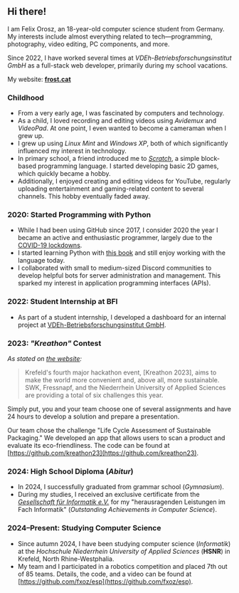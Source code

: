 ## Hi there!

I am Felix Orosz, an 18-year-old computer science student from Germany. My interests include almost everything related to tech—programming, photography, video editing, PC components, and more.

Since 2022, I have worked several times at _VDEh-Betriebsforschungsinstitut GmbH_ as a full-stack web developer, primarily during my school vacations.

My website: **[frost.cat](https://frost.cat)**

### Childhood

- From a very early age, I was fascinated by computers and technology.
- As a child, I loved recording and editing videos using _Avidemux_ and _VideoPad_. At one point, I even wanted to become a cameraman when I grew up.
- I grew up using _Linux Mint_ and _Windows XP_, both of which significantly influenced my interest in technology.
- In primary school, a friend introduced me to [_Scratch_](https://scratch.mit.edu/users/ikuch/), a simple block-based programming language. I started developing basic 2D games, which quickly became a hobby.
- Additionally, I enjoyed creating and editing videos for YouTube, regularly uploading entertainment and gaming-related content to several channels. This hobby eventually faded away.

### 2020: Started Programming with Python

- While I had been using GitHub since 2017, I consider 2020 the year I became an active and enthusiastic programmer, largely due to the [COVID-19 lockdowns](https://en.wikipedia.org/wiki/COVID-19_pandemic_in_Germany).
- I started learning Python with [this book](https://www.amazon.de/Programmieren-supereasy-Einfacher-Einstieg-SCRATCH/dp/3831027005) and still enjoy working with the language today.
- I collaborated with small to medium-sized Discord communities to develop helpful bots for server administration and management. This sparked my interest in application programming interfaces (APIs).

### 2022: Student Internship at BFI

- As part of a student internship, I developed a dashboard for an internal project at [VDEh-Betriebsforschungsinstitut GmbH](https://www.bfi.de/en/).

### 2023: _"Kreathon"_ Contest

_As stated on [the website](https://archive.ph/1aWPa):_

> Krefeld's fourth major hackathon event, [Kreathon 2023], aims to make the world more convenient and, above all, more sustainable. SWK, Fressnapf, and the Niederrhein University of Applied Sciences are providing a total of six challenges this year.

Simply put, you and your team choose one of several assignments and have 24 hours to develop a solution and prepare a presentation.

Our team chose the challenge "Life Cycle Assessment of Sustainable Packaging." We developed an app that allows users to scan a product and evaluate its eco-friendliness. The code can be found at [https://github.com/kreathon23](https://github.com/kreathon23).

### 2024: High School Diploma (_Abitur_)

- In 2024, I successfully graduated from grammar school (_Gymnasium_).
- During my studies, I received an exclusive certificate from the [_Gesellschaft für Informatik e.V._](https://gi.de/) for my "herausragenden Leistungen im Fach Informatik" (_Outstanding Achievements in Computer Science_).

### 2024–Present: Studying Computer Science

- Since autumn 2024, I have been studying computer science (_Informatik_) at the _Hochschule Niederrhein University of Applied Sciences_ (**HSNR**) in Krefeld, North Rhine-Westphalia.
- My team and I participated in a robotics competition and placed 7th out of 85 teams. Details, the code, and a video can be found at [https://github.com/fxoz/esp](https://github.com/fxoz/esp).
